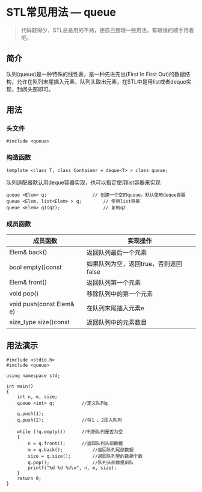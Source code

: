 # STL常见用法 — queue
> 代码敲得少，STL总是用的不熟，便自己整理一些用法，有眼缘的顺手用着吧。  

## 简介
 队列(queue)是一种特殊的线性表，是一种先进先出(First In First Out)的数据结构，允许在队列末尾插入元素，队列头取出元素，在STL中是用list或者deque实现，封闭头部即可。
## 用法
### 头文件
```
#include <queue>
```
### 构造函数
```
template <class T, class Container = deque<T> > class queue; 
```
队列适配器默认用deque容器实现，也可以指定使用list容器来实现
```
queue <Elem> q;					// 创建一个空的queue，默认使用deque容器
queue <Elem, list<Elem> > q;		// 使用list容器
queue <Elem> q1(q2);				// 复制q2
```
### 成员函数
 成员函数 | 实现操作 
 -------- | ------------
 Elem& back() | 返回队列最后一个元素 
 bool empty()const | 如果队列为空，返回true，否则返回false 
 Elem& front() | 返回队列第一个元素 
 void pop() | 移除队列中的第一个元素 
 void push(const Elem& e) | 在队列末尾插入元素e 
 size_type size()const | 返回队列中的元素数目 
## 用法演示
```
#include <stdio.h>  
#include <queue>  
  
using namespace std;  
  
int main()  
{  
    int n, m, size;  
    queue <int> q;			//定义队列q  
  
    q.push(1);  
    q.push(2);				//将1 、2压入队列  
  
    while (!q.empty())		//判断队列是否为空  
    {  
        n = q.front();		//返回队列头部数据  
        m = q.back();			//返回队列尾部数据  
        size = q.size();		//返回队列里的数据个数  
        q.pop();				//队列头部数据出队  
        printf("%d %d %d\n", n, m, size);  
    }  
    return 0;  
} 
```



